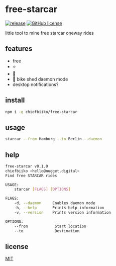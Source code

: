 # free-starcar

[![release](https://img.shields.io/github/v/release/chiefbiiko/free-starcar?include_prereleases)](https://github.com/chiefbiiko/free-starcar/releases/latest) [![GitHub license](https://img.shields.io/github/license/chiefbiiko/free-starcar.svg)](https://github.com/chiefbiiko/free-starcar/blob/main/LICENSE)

little tool to mine free starcar oneway rides

## features

+ free
+ ⭐
+ 🚚
+ 👺 bike shed daemon mode
+ desktop notifications?

## install

```bash
npm i -g chiefbiiko/free-starcar
```

## usage


```bash
starcar --from Hamburg --to Berlin --daemon
```

## help

```bash
free-starcar v0.1.0
chiefbiiko <hello@nugget.digital>
Find free STARCAR rides

USAGE:
    starcar [FLAGS] [OPTIONS]

FLAGS:
    -d, --daemon     Enables daemon mode
    -h, --help       Prints help information
    -v, --version    Prints version information

OPTIONS:
    --from            Start location
    --to              Destination
```

## license

[MIT](./LICENSE)